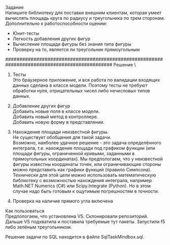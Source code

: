 Задание\
Напишите библиотеку для поставки внешним клиентам, 
которая умеет вычислять площадь круга по радиусу и треугольника 
по трем сторонам. Дополнительно к работоспособности оценим:
- Юнит-тесты                                                         
- Легкость добавления других фигур                                     
- Вычисление площади фигуры без знания типа фигуры 
- Проверку на то, является ли треугольник прямоугольным      

##############################################################################################
Решение \
1. Тесты \
Это браузерное приложение, и вся работа по валидации входящих данных сделана в классе модели.
Поэтому тесты не требуют обработки нуля, отрицательных чисел либо нечисловых типов данных.

2. Добавление других фигур \
Добавить новые поля в классе модели.\
Добавить новый метод в контроллере.\
Добавить новую форму в представлении.

3. Нахождение площади неизвестной фигуры.\
Не существует обобщения для такой задачи. \
Возможно, наиболее удачное решение - это задача определённого интеграла, т.е.
нахождение площади под графиком функции (или площади фигуры, ограниченной кривыми, заданными в прямоугольных координатах).
Мы предпологаем, что у неизвестной фигуры известны координаты точек, или ограничивающие
стороны можно представить как графики функций (правило Симпсона). 
Технически для этой цели можно использовать математическую библиотеку с возможностью нахождения интеграла, например
Math.NET Numerics (С#) или Scipy.Integrate (Python). Но в этом случае надо быть готовым к ощутимым погрешностям в точности.

4. Проверка на наличие прямого угла включена



Как пользоваться\
Предпологаем, что установлена VS.
Склонировали репозиторий. Дальше VS подхватила и поставила требуемые тут пакеты.
Запустили f5 либо зелёным треугольником.




Решение задачи по SQL находится в файле SqlTaskMindbox.sql.

